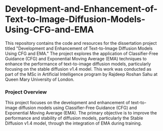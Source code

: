 # Development-and-Enhancement-of-Text-to-Image-Diffusion-Models-Using-CFG-and-EMA
This repository contains the code and resources for the dissertation project titled "Development and Enhancement of Text-to-Image Diffusion Models Using CFG and EMA." The project explores the application of Classifier-Free Guidance (CFG) and Exponential Moving Average (EMA) techniques to enhance the performance of text-to-image diffusion models, particularly focusing on the stable diffusion v1.4 model. This work was conducted as part of the MSc in Artificial Intelligence program by Rajdeep Roshan Sahu at Queen Mary University of London.

### Project Overview
This project focuses on the development and enhancement of text-to-image diffusion models using Classifier-Free Guidance (CFG) and Exponential Moving Average (EMA). The primary objective is to improve the performance and stability of diffusion models, particularly the Stable Diffusion v1.4 model, through the integration of EMA during training.


